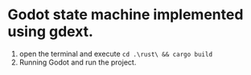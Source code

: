 # Godot state machine implemented using gdext.
1. open the terminal and execute `cd .\rust\ && cargo build`
2. Running Godot and run the project.
